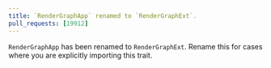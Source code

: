 ```yaml
---
title: `RenderGraphApp` renamed to `RenderGraphExt`.
pull_requests: [19912]
---
```


`RenderGraphApp` has been renamed to `RenderGraphExt`. Rename this for cases where you are
explicitly importing this trait.
